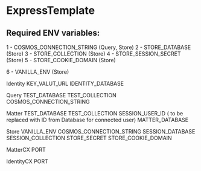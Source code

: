 # ExpressTemplate

## Required ENV variables:
1 - COSMOS_CONNECTION_STRING (Query, Store)
2 - STORE_DATABASE (Store)
3 - STORE_COLLECTION (Store)
4 - STORE_SESSION_SECRET (Store)
5 - STORE_COOKIE_DOMAIN (Store)

6 - VANILLA_ENV (Store)






Identity
    KEY_VALUT_URL
    IDENTITY_DATABASE

Query
    TEST_DATABASE
    TEST_COLLECTION
    COSMOS_CONNECTION_STRING

Matter
    TEST_DATABASE
    TEST_COLLECTION
    SESSION_USER_ID ( to be replaced with ID from Database for connected user)
    MATTER_DATABASE

Store
    VANILLA_ENV
    COSMOS_CONNECTION_STRING
    SESSION_DATABASE
    SESSION_COLLECTION
    STORE_SECRET
    STORE_COOKIE_DOMAIN

MatterCX
    PORT

IdentityCX
    PORT